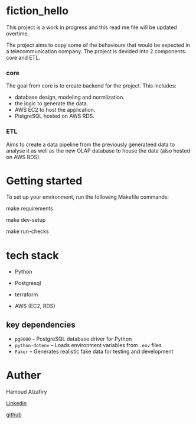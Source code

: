 
# fiction_hello
This project is a work in progress and this read me file will be updated overtime.

The project aims to copy some of the behaviours that would be expected in a telecommunication company. The project is devided into 2 components: core and ETL.
### core
The goal from core is to create backend for the project. This includes:
* database design, modeling and normlization. 
* the logic to generate the data.
* AWS EC2 to host the application.
* PistgreSQL hosted on AWS RDS.

### ETL
Aims to create a data pipeline from the previously generateed data to analyse it as well as the new OLAP database to house the data (also hosted on AWS RDS). 


# Getting started
To set up your environment, run the following Makefile commands:

make requirements

make dev-setup

make run-checks


# tech stack
- Python

- Postgresql

- terraform

- AWS (EC2, RDS)

## key dependencies

- `pg8000` – PostgreSQL database driver for Python  
- `python-dotenv` – Loads environment variables from `.env` files  
- `Faker` – Generates realistic fake data for testing and development 


# Auther
Hamoud Alzafiry

[Linkedin](www.linkedin.com/in/hamoud-alzafiry-613135357)

[github](https://github.com/Hamoud9876)
